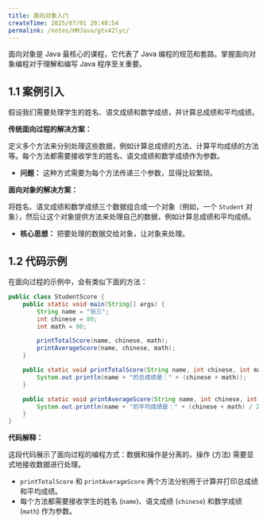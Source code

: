 ```yaml
---
title: 面向对象入门
createTime: 2025/07/01 20:48:54
permalink: /notes/HMJava/gtx42lyc/
---
```

面向对象是 Java 最核心的课程，它代表了 Java 编程的规范和套路。掌握面向对象编程对于理解和编写 Java 程序至关重要。

## 1.1 案例引入

假设我们需要处理学生的姓名、语文成绩和数学成绩，并计算总成绩和平均成绩。

**传统面向过程的解决方案：**

定义多个方法来分别处理这些数据，例如计算总成绩的方法、计算平均成绩的方法等。每个方法都需要接收学生的姓名、语文成绩和数学成绩作为参数。

*   **问题：** 这种方式需要为每个方法传递三个参数，显得比较繁琐。

**面向对象的解决方案：**

将姓名、语文成绩和数学成绩三个数据组合成一个对象（例如，一个 `Student` 对象），然后让这个对象提供方法来处理自己的数据，例如计算总成绩和平均成绩。

*   **核心思想：** 把要处理的数据交给对象，让对象来处理。

## 1.2 代码示例

在面向过程的示例中，会有类似下面的方法：

```java
public class StudentScore {
    public static void main(String[] args) {
        String name = "张三";
        int chinese = 80;
        int math = 90;

        printTotalScore(name, chinese, math);
        printAverageScore(name, chinese, math);
    }

    public static void printTotalScore(String name, int chinese, int math) {
        System.out.println(name + "的总成绩是：" + (chinese + math));
    }

    public static void printAverageScore(String name, int chinese, int math) {
        System.out.println(name + "的平均成绩是：" + (chinese + math) / 2.0);
    }
}
```

**代码解释：**

这段代码展示了面向过程的编程方式：数据和操作是分离的，操作 (方法) 需要显式地接收数据进行处理。

- `printTotalScore` 和 `printAverageScore` 两个方法分别用于计算并打印总成绩和平均成绩。
- 每个方法都需要接收学生的姓名 (`name`)、语文成绩 (`chinese`) 和数学成绩 (`math`) 作为参数。
